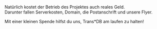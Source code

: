 Natürlich kostet der Betrieb des Projektes auch reales Geld.  
Darunter fallen Serverkosten, Domain, die Postanschrift und unsere Flyer.

Mit einer kleinen Spende hilfst du uns, Trans*DB am laufen zu halten!